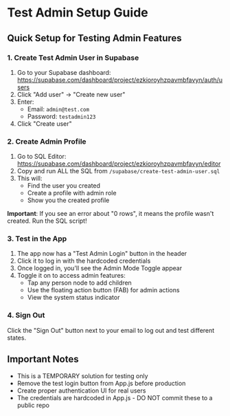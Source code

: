 # Test Admin Setup Guide

## Quick Setup for Testing Admin Features

### 1. Create Test Admin User in Supabase

1. Go to your Supabase dashboard: https://supabase.com/dashboard/project/ezkioroyhzpavmbfavyn/auth/users
2. Click "Add user" → "Create new user"
3. Enter:
   - Email: `admin@test.com`
   - Password: `testadmin123`
4. Click "Create user"

### 2. Create Admin Profile

1. Go to SQL Editor: https://supabase.com/dashboard/project/ezkioroyhzpavmbfavyn/editor
2. Copy and run ALL the SQL from `/supabase/create-test-admin-user.sql`
3. This will:
   - Find the user you created
   - Create a profile with admin role
   - Show you the created profile

**Important**: If you see an error about "0 rows", it means the profile wasn't created. Run the SQL script!

### 3. Test in the App

1. The app now has a "Test Admin Login" button in the header
2. Click it to log in with the hardcoded credentials
3. Once logged in, you'll see the Admin Mode Toggle appear
4. Toggle it on to access admin features:
   - Tap any person node to add children
   - Use the floating action button (FAB) for admin actions
   - View the system status indicator

### 4. Sign Out

Click the "Sign Out" button next to your email to log out and test different states.

## Important Notes

- This is a TEMPORARY solution for testing only
- Remove the test login button from App.js before production
- Create proper authentication UI for real users
- The credentials are hardcoded in App.js - DO NOT commit these to a public repo